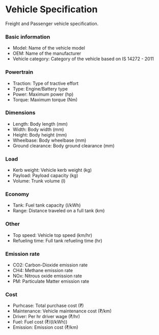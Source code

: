 # Vehicle Specification

Freight and Passenger vehicle specification.

### Basic information

- Model: Name of the vehicle model
- OEM: Name of the manufacturer
- Vehicle category: Category of the vehicle based on IS 14272 - 2011

### Powertrain

- Traction: Type of tractive effort
- Type: Engine/Battery type
- Power: Maximum power (hp)
- Torque: Maximum torque (Nm)

### Dimensions

- Length: Body length (mm)
- Width: Body width (mm)
- Height: Body height (mm)
- Wheelbase: Body wheelbase (mm)
- Ground clearance: Body ground clearance (mm)

### Load

- Kerb weight: Vehicle kerb weight (kg)
- Payload: Payload capacity (kg)
- Volume: Trunk volume (l)

### Economy

- Tank: Fuel tank capacity (l/kWh)
- Range: Distance traveled on a full tank (km)

### Other

- Top speed: Vehicle top speed (km/hr)
- Refueling time: Full tank refueling time (hr)

### Emission rate

- CO2: Carbon-Dioxide emission rate
- CH4: Methane emission rate
- NOx: Nitrous oxide emission rate
- PM: Particulate Matter emission rate

### Cost

- Purhcase: Total purchase cost (₹)
- Maintenance: Vehicle maintenance cost (₹/km)
- Driver: Per hr driver wage (₹/hr)
- Fuel: Fuel cost (₹/(l/kWh))
- Emission: Emission cost (₹/km)
